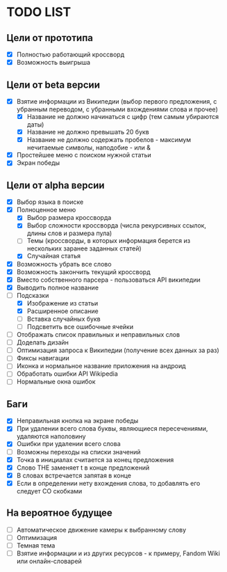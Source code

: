 # TODO LIST
## Цели от прототипа
 - [x] Полностью работающий кроссворд
 - [x] Возможность выигрыша

## Цели от beta версии
 - [x] Взятие информации из Википедии (выбор первого предложения, с убранным переводом, с убранными вхождениями слова и прочее)
   - [x] Название не должно начинаться с цифр (тем самым убираются даты)
   - [x] Название не должно превышать 20 букв
   - [x] Название не должно содержать пробелов - максимум нечитаемые символы, наподобие - или &
 - [x] Простейшее меню с поиском нужной статьи
 - [x] Экран победы

## Цели от alpha версии
 - [x] Выбор языка в поиске
 - [x] Полноценное меню
    - [x] Выбор размера кроссворда
    - [x] Выбор сложности кроссворда (числа рекурсивных ссылок, длины слов и размера пула)
    - [ ] Темы (кроссворды, в которых информация берется из нескольких заранее заданных статей)
    - [x] Случайная статья
 - [x] Возможность убрать все слово
 - [x] Возможность закончить текущий кроссворд
 - [x] Вместо собственного парсера - пользоваться API википедии
 - [x] Выводить полное название
 - [ ] Подсказки
   - [x] Изображение из статьи
   - [x] Расширенное описание
   - [ ] Вставка случайных букв
   - [ ] Подсветить все ошибочные ячейки
 - [ ] Отображать список правильных и неправильных слов
 - [ ] Доделать дизайн
 - [ ] Оптимизация запроса к Википедии (получение всех данных за раз)
 - [ ] Фиксы навигации
 - [ ] Иконка и нормальное название приложения на андроид
 - [ ] Обработать ошибки API Wikipedia
 - [ ] Нормальные окна ошибок

## Баги
 - [x] Неправильная кнопка на экране победы
 - [x] При удалении всего слова буквы, являющиеся пересечениями, удаляются наполовину
 - [x] Ошибки при удалении всего слова
 - [ ] Возможны переходы на списки значений
 - [x] Точка в инициалах считается за конец предложения
 - [x] Слово THE заменяет t в конце предложений
 - [x] В словах встречается запятая в конце
 - [x] Если в определении нету вхождения слова, то добавлять его следует СО скобками

## На вероятное будущее
 - [ ] Автоматическое движение камеры к выбранному слову
 - [ ] Оптимизация
 - [ ] Темная тема
 - [ ] Взятие информации и из других ресурсов - к примеру, Fandom Wiki или онлайн-словарей